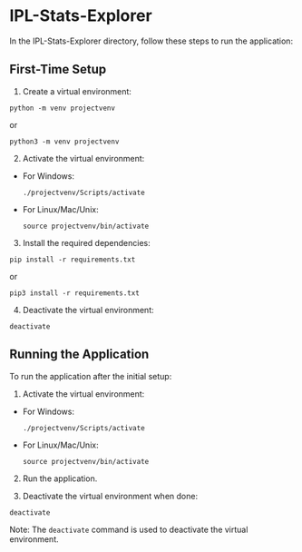 # IPL-Stats-Explorer

In the IPL-Stats-Explorer directory, follow these steps to run the application:

## First-Time Setup

1. Create a virtual environment:

  ```
  python -m venv projectvenv
  ```
  or
  ```
  python3 -m venv projectvenv
  ```


2. Activate the virtual environment:
- For Windows:
  ```
  ./projectvenv/Scripts/activate
  ```
- For Linux/Mac/Unix:
  ```
  source projectvenv/bin/activate
  ```

3. Install the required dependencies:

  ```
  pip install -r requirements.txt
  ```
  or
  ```
  pip3 install -r requirements.txt
  ```

4. Deactivate the virtual environment:

  ```
  deactivate
  ```


## Running the Application

To run the application after the initial setup:

1. Activate the virtual environment:
- For Windows:
  ```
  ./projectvenv/Scripts/activate
  ```
- For Linux/Mac/Unix:
  ```
  source projectvenv/bin/activate
  ```

2. Run the application.

3. Deactivate the virtual environment when done:

  ```
  deactivate
  ```


Note: The `deactivate` command is used to deactivate the virtual environment.
